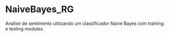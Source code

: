 # NaiveBayes_RG
Analise de sentimento utilizando um classificador Naive Bayes com  training  e  testing modules.
